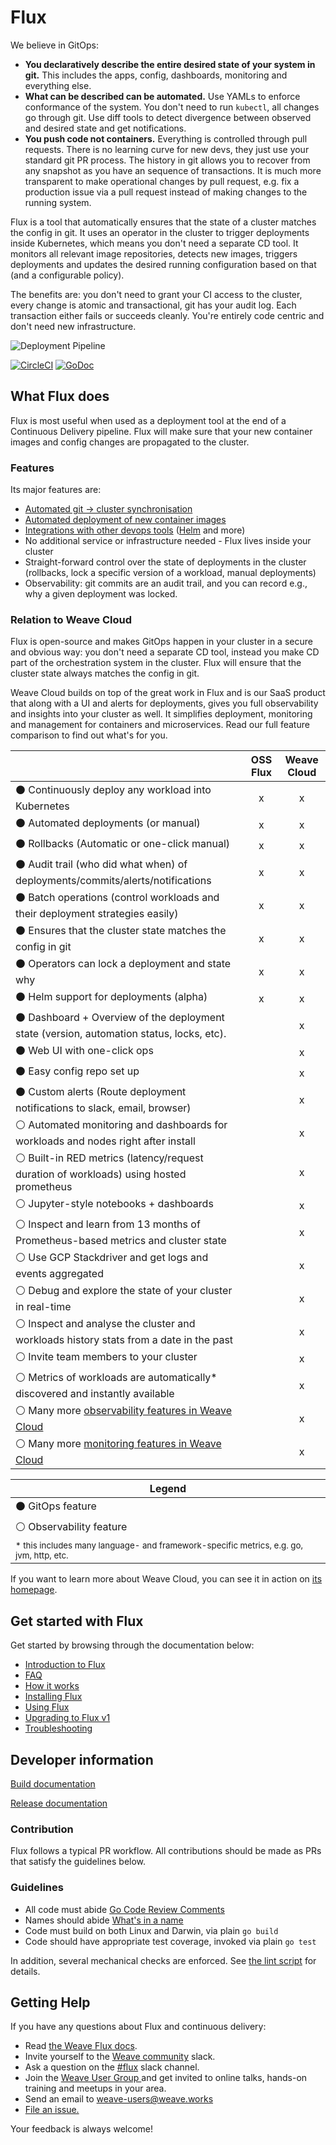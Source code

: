 # Flux

We believe in GitOps:

- **You declaratively describe the entire desired state of your
  system in git.** This includes the apps, config, dashboards,
  monitoring and everything else.
- **What can be described can be automated.** Use YAMLs to enforce
  conformance of the system. You don't need to run `kubectl`, all changes go
  through git. Use diff tools to detect divergence between observed and
  desired state and get notifications.
- **You push code not containers.** Everything is controlled through
  pull requests. There is no learning curve for new devs, they just use
  your standard git PR process. The history in git allows you to recover
  from any snapshot as you have an sequence of transactions. It is much
  more transparent to make operational changes by pull request, e.g.
  fix a production issue via a pull request instead of making changes to
  the running system.

Flux is a tool that automatically ensures that the state of a cluster
matches the config in git. It uses an operator in the cluster to trigger
deployments inside Kubernetes, which means you don't need a separate CD tool.
It monitors all relevant image repositories, detects new images, triggers
deployments and updates the desired running configuration based on that
(and a configurable policy).

The benefits are: you don't need to grant your CI access to the cluster, every
change is atomic and transactional, git has your audit log. Each transaction
either fails or succeeds cleanly. You're entirely code centric and don't need
new infrastructure.

![Deployment Pipeline](site/images/deployment-pipeline.png)

[![CircleCI](https://circleci.com/gh/weaveworks/flux.svg?style=svg)](https://circleci.com/gh/weaveworks/flux)
[![GoDoc](https://godoc.org/github.com/weaveworks/flux?status.svg)](https://godoc.org/github.com/weaveworks/flux)

## What Flux does

Flux is most useful when used as a deployment tool at the end of a
Continuous Delivery pipeline. Flux will make sure that your new
container images and config changes are propagated to the cluster.

### Features

Its major features are:

- [Automated git → cluster synchronisation](/site/introduction.md#automated-git-cluster-synchronisation)
- [Automated deployment of new container images](/site/introduction.md#automated-deployment-of-new-container-images)
- [Integrations with other devops tools](/site/introduction.md#integrations-with-other-devops-tools) ([Helm](/site/helm/helm-integration.md) and more)
- No additional service or infrastructure needed - Flux lives inside your
  cluster
- Straight-forward control over the state of deployments in the
  cluster (rollbacks, lock a specific version of a workload, manual
  deployments)
- Observability: git commits are an audit trail, and you can record
  e.g., why a given deployment was locked.

### Relation to Weave Cloud

Flux is open-source and makes GitOps happen in your cluster in a secure and
obvious way: you don't need a separate CD tool, instead you make CD part of
the orchestration system in the cluster. Flux will ensure that the cluster
state always matches the config in git.

Weave Cloud builds on top of the great work in Flux and is our SaaS product
that along with a UI and alerts for deployments, gives you full
observability and insights into your cluster as well. It simplifies
deployment, monitoring and management for containers and microservices.
Read our full feature comparison to find out what's for you.

|                                                                                                  | OSS Flux | Weave Cloud |
| ------------------------------------------------------------------------------------------------ |:--------:|:-----------:|
| &#x026AB; Continuously deploy any workload into Kubernetes                                       | x        | x           |
| &#x026AB; Automated deployments (or manual)                                                      | x        | x           |
| &#x026AB; Rollbacks (Automatic or one-click manual)                                              | x        | x           |
| &#x026AB; Audit trail (who did what when) of deployments/commits/alerts/notifications            | x        | x           |
| &#x026AB; Batch operations (control workloads and their deployment strategies easily)            | x        | x           |
| &#x026AB; Ensures that the cluster state matches the config in git                               | x        | x           |
| &#x026AB; Operators can lock a deployment and state why                                          | x        | x           |
| &#x026AB; Helm support for deployments (alpha)                                                   | x        | x           |
| &#x026AB; Dashboard + Overview of the deployment state (version, automation status, locks, etc). |          | x           |
| &#x026AB; Web UI with one-click ops                                                              |          | x           |
| &#x026AB; Easy config repo set up                                                                |          | x           |
| &#x026AB; Custom alerts (Route deployment notifications to slack, email, browser)                |          | x           |
| &#x026AA; Automated monitoring and dashboards for workloads and nodes right after install        |          | x           |
| &#x026AA; Built-in RED metrics (latency/request duration of workloads) using hosted prometheus   |          | x           |
| &#x026AA; Jupyter-style notebooks + dashboards                                                   |          | x           |
| &#x026AA; Inspect and learn from 13 months of Prometheus-based metrics and cluster state         |          | x           |
| &#x026AA; Use GCP Stackdriver and get logs and events aggregated                                 |          | x           |
| &#x026AA; Debug and explore the state of your cluster in real-time                               |          | x           |
| &#x026AA; Inspect and analyse the cluster and workloads history stats from a date in the past    |          | x           |
| &#x026AA; Invite team members to your cluster                                                    |          | x           |
| &#x026AA; Metrics of workloads are automatically* discovered and instantly available             |          | x           |
| &#x026AA; Many more [observability features in Weave Cloud](https://www.weave.works/features/troubleshooting-dashboard/) |          | x           |
| &#x026AA; Many more [monitoring features in Weave Cloud](https://www.weave.works/features/prometheus-monitoring/)        |          | x           |

| Legend                                                                                             |
| -------------------------------------------------------------------------------------------------- |
| &#x026AB; GitOps feature                                                                           |
| &#x026AA; Observability feature                                                                    |
| <sup>* this includes many language- and framework-specific metrics, e.g. go, jvm, http, etc.</sup> |

If you want to learn more about Weave Cloud, you can see it in action on
[its homepage](https://www.weave.works/product/cloud/).

## Get started with Flux

Get started by browsing through the documentation below:

- [Introduction to Flux](/site/introduction.md)
- [FAQ](/site/faq.md)
- [How it works](/site/how-it-works.md)
- [Installing Flux](/site/installing.md)
- [Using Flux](/site/using.md)
- [Upgrading to Flux v1](/site/upgrading-to-1.0.md)
- [Troubleshooting](/site/troubleshooting.md)

## Developer information

[Build documentation](/site/building.md)

[Release documentation](/internal_docs/releasing.md)

### Contribution

Flux follows a typical PR workflow.
All contributions should be made as PRs that satisfy the guidelines below.

### Guidelines

- All code must abide [Go Code Review Comments](https://github.com/golang/go/wiki/CodeReviewComments)
- Names should abide [What's in a name](https://talks.golang.org/2014/names.slide#1)
- Code must build on both Linux and Darwin, via plain `go build`
- Code should have appropriate test coverage, invoked via plain `go test`

In addition, several mechanical checks are enforced.
See [the lint script](/lint) for details.

## <a name="help"></a>Getting Help

If you have any questions about Flux and continuous delivery:

- Read [the Weave Flux docs](https://github.com/weaveworks/flux/tree/master/site).
- Invite yourself to the <a href="https://weaveworks.github.io/community-slack/" target="_blank">Weave community</a> slack.
- Ask a question on the [#flux](https://weave-community.slack.com/messages/flux/) slack channel.
- Join the <a href="https://www.meetup.com/pro/Weave/"> Weave User Group </a> and get invited to online talks, hands-on training and meetups in your area.
- Send an email to <a href="mailto:weave-users@weave.works">weave-users@weave.works</a>
- <a href="https://github.com/weaveworks/flux/issues/new">File an issue.</a>

Your feedback is always welcome!
